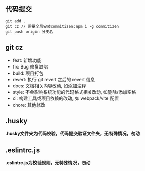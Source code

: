## 代码提交

```
git add .
git cz // 需要全局安装commitizen:npm i -g commitizen
git push origin 分支名
```

## git cz

- feat: 新增功能
- fix: Bug 修复缺陷
- build: 项目打包
- revert: 执行 git revert 之后的 revert 信息
- docs: 文档相关内容改动, 如添加注释
- style: 不会影响系统功能的代码格式相关改动, 如删除/添加空格
- ci: 构建工具或项目依赖的改动, 如 webpack/vite 配置
- chore: 其他修改

## .husky

**.husky文件夹为代码校验，代码提交验证文件夹，无特殊情况，勿动**

## .eslintrc.js

**.eslintrc.js为校验规则，无特殊情况，勿动**
